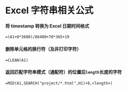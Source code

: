 # Excel 字符串相关公式



#### 将 timestamp 转换为 Excel 日期时间格式

```
=(A1+8*3600)/86400+70*365+19
```



#### 删除单元格的换行符（及非打印字符）

```
=CLEAN(A1)
```



#### 返回匹配字符串模式（通配符）的位置后`length`长度的字符

```
=MID(A1,SEARCH("project/*.html",H1)+8,<length>)
```

